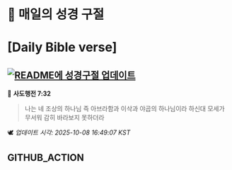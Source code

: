 # 🙏 매일의 성경 구절
# [Daily Bible verse]
## [![README에 성경구절 업데이트](https://github.com/DONGSUKA/first_test/actions/workflows/update-readme-bible.yml/badge.svg)](https://github.com/DONGSUKA/first_test/actions/workflows/update-readme-bible.yml)
<!-- START_BIBLE_VERSE -->
📖 **사도행전 7:32**
> 나는 네 조상의 하나님 즉 아브라함과 이삭과 야곱의 하나님이라 하신대 모세가 무서워 감히 바라보지 못하더라

🕊️ _업데이트 시각: 2025-10-08 16:49:07 KST_
  <!-- END_BIBLE_VERSE -->
## GITHUB_ACTION
